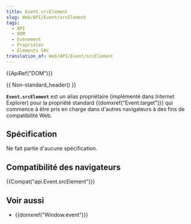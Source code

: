 ```yaml
---
title: Event.srcElement
slug: Web/API/Event/srcElement
tags:
  - API
  - DOM
  - Evènement
  - Propriétés
  - Éléments SRC
translation_of: Web/API/Event/srcElement
---
```


{{ApiRef("DOM")}}

{{ Non-standard_header() }}

**`Event.srcElement`** est un alias propriétaire (implémenté dans Internet Explorer) pour la propriété standard {{domxref("Event.target")}} qui commence à être pris en charge dans d'autres navigateurs à des fins de compatibilité Web.

## Spécification

Ne fait partie d'aucune spécification.

## Compatibilité des navigateurs

{{Compat("api.Event.srcElement")}}

## Voir aussi

- {{domxref("Window.event")}}
